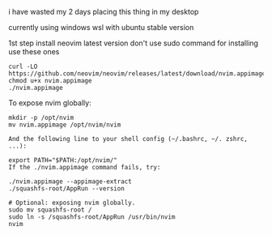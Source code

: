i have wasted my 2 days placing this thing in my desktop 

currently using windows wsl with ubuntu stable version 

1st step install neovim latest version 
don't use sudo command for installing 
use these ones 

```
curl -LO https://github.com/neovim/neovim/releases/latest/download/nvim.appimage
chmod u+x nvim.appimage
./nvim.appimage

```
To expose nvim globally:
```
mkdir -p /opt/nvim
mv nvim.appimage /opt/nvim/nvim
```
```
And the following line to your shell config (~/.bashrc, ~/. zshrc, ...):

export PATH="$PATH:/opt/nvim/"
If the ./nvim.appimage command fails, try:

./nvim.appimage --appimage-extract
./squashfs-root/AppRun --version

# Optional: exposing nvim globally.
sudo mv squashfs-root /
sudo ln -s /squashfs-root/AppRun /usr/bin/nvim
nvim
```
